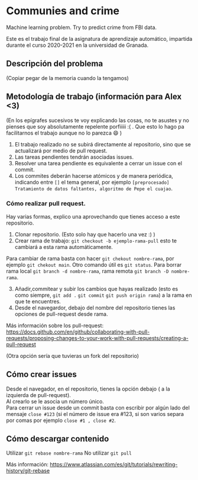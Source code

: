 # Communies and crime   
Machine learning problem. Try to predict crime from FBI data. 


Este es el trabajo final de la asignatura de aprendizaje automático, impartida 
durante el curso 2020-2021 en la universidad de Granada.  


## Descripción del problema  

(Copiar pegar de la memoria cuando la tengamos)  

## Metodología de trabajo (información para Alex <3)  

(En los epígrafes sucesivos te voy explicando las cosas, no te asustes y no pienses que 
soy absolutamente repelente porfiiiii :( . Que  esto lo hago pa facilitarnos el trabajo aunque no lo parezca :smile:   )

1. El trabajo realizado no se subirá directamente al repositorio, sino que se actualizará por medio de pull request.  
2. Las tareas pendientes tendrán asociadas issues.  
3. Resolver una tarea pendiente es equivalente a cerrar un issue con el commit.  
4. Los commites deberán hacerse atómicos  y de manera periódica, indicando entre `[]` el tema general, por ejemplo 
`[preprocesado] Tratamiento de datos faltantes, algoritmo de Pepe el cuajao`. 


### Cómo realizar pull request.  

Hay varias formas, explico una aprovechando que tienes acceso a este repositorio.  

1. Clonar repositorio. (Esto solo hay que hacerlo una vez :)  )
2. Crear rama de trabajo: `git checkout -b ejemplo-rama-pull` esto te cambiará a esta rama automáticamente. 

Para cambiar de rama basta con hacer `git chekout nombre-rama`, por ejemplo `git chekout main`. 
Otro comando útil es `git status`.
Para borrar rama local `git branch -d nombre-rama`, rama remota `git branch -D nombre-rama`.

3. Añadir,commitear y subir los cambios que hayas realizado (esto es como siempre, `git add .` `git commit` `git push origin rama`) a la rama en que te encuentres.  
4. Desde el navegardor, debajo del nombre del repositorio tienes las opciones de pull-request desde rama.  

Más información sobre los pull-request:
https://docs.github.com/en/github/collaborating-with-pull-requests/proposing-changes-to-your-work-with-pull-requests/creating-a-pull-request

(Otra opción sería que tuvieras un fork del repositorio)  


## Cómo crear issues  

Desde el navegador, en el repositorio, tienes la opción debajo ( a la izquierda de pull-request).  
Al crearlo se le asocia un número único.  
Para cerrar un issue desde un commit basta con escribir por algún lado del mensaje `close #123` (si el número de issue era #123, si son varios separa por comas por ejemplo `close #1 , close #2`.  


## Cómo descargar contenido   

Utilizar `git rebase nombre-rama`
No utilizar `git pull`

Más información: https://www.atlassian.com/es/git/tutorials/rewriting-history/git-rebase








